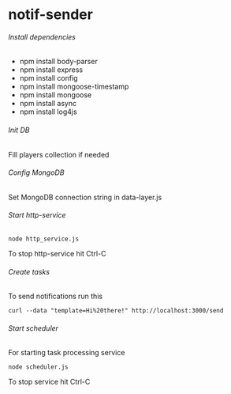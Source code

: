 notif-sender
============

###### Install dependencies
* npm install body-parser
* npm install express
* npm install config
* npm install mongoose-timestamp
* npm install mongoose
* npm install async
* npm install log4js

###### Init DB 
Fill players collection if needed

###### Config MongoDB
Set MongoDB connection string in data-layer.js

###### Start http-service
```
node http_service.js
```
To stop http-service hit Ctrl-C

###### Create tasks
To send notifications run this
```
curl --data "template=Hi%20there!" http://localhost:3000/send
```

###### Start scheduler
For starting task processing service
```
node scheduler.js
```
To stop service hit Ctrl-C
